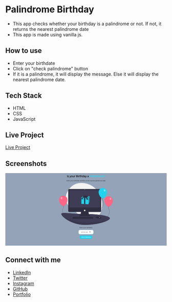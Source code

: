 # Palindrome Birthday

- This app checks whether your birthday is a palindrome or not. If not, it returns the nearest palindrome date
- This app is made using vanilla js.

## How to use

- Enter your birthdate
- Click on "check palindrome" button
- If it is a palindrome, it will display the message. Else it will display the nearest palindrome date.

## Tech Stack

- HTML
- CSS
- JavaScript

## Live Project

[Live Project](https://wadad-parker-palindrome-birthday.netlify.app/)

## Screenshots

![Palindrome birthday](https://raw.githubusercontent.com/WadadParker/palindrome-birthday/main/images/palindrome.PNG)

## Connect with me

- [LinkedIn](https://in.linkedin.com/in/wadad-parker-5570671b5)
- [Twitter](https://twitter.com/wadadparker)
- [Instagram](https://www.instagram.com/wadad_parker/)
- [GitHub](https://github.com/WadadParker)
- [Portfolio](https://wadad-parker.netlify.app/)
